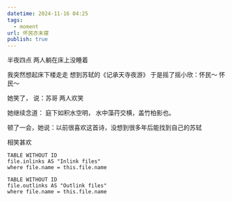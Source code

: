 ```yaml
---
datetime: 2024-11-16 04:25
tags:
  - moment
url: 怀民亦未寝
publish: true
---
```

半夜四点 两人躺在床上没睡着

我突然想起床下楼走走
想到苏轼的《记承天寺夜游》
于是摇了摇小欣：怀民～ 怀民～

她笑了，
说：苏哥
两人欢笑

她继续念道：
庭下如积水空明，
水中藻荇交横，盖竹柏影也。

顿了一会，她说：以前很喜欢这首诗，没想到很多年后能找到自己的苏轼

相笑甚欢



```dataview
TABLE WITHOUT ID
file.inlinks AS "Inlink files"
where file.name = this.file.name
```
```dataview
TABLE WITHOUT ID
file.outlinks AS "Outlink files"
where file.name = this.file.name
```